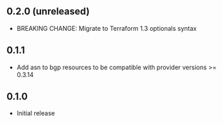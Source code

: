 ## 0.2.0 (unreleased)

- BREAKING CHANGE: Migrate to Terraform 1.3 optionals syntax

## 0.1.1

- Add asn to bgp resources to be compatible with provider versions >= 0.3.14

## 0.1.0

- Initial release
